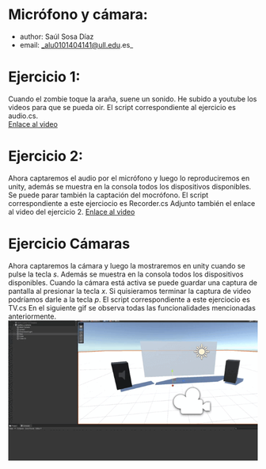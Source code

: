 # Micrófono y cámara: 
* author: Saúl Sosa Díaz
* email: _alu0101404141@ull.edu.es_

# Ejercicio 1:
Cuando el zombie toque la araña, suene un sonido. He subido a youtube los videos para que se pueda oir. El script correspondiente al ejercicio es audio.cs.  
[Enlace al video](https://youtu.be/rJAvB4rfpoc?si=rHmx-fmvo3XWm2jE)

# Ejercicio 2:
Ahora captaremos el audio por el micrófono y luego lo reproduciremos en unity, además se muestra en la consola todos los dispositivos disponibles. 
Se puede parar también la captación del mocrófono.
El script correspondiente a este ejerciocio es Recorder.cs
Adjunto también el enlace al video del ejercicio 2. 
[Enlace al video](https://youtu.be/0hALI0t-K1c)

# Ejercicio Cámaras
Ahora captaremos la cámara y luego la mostraremos en unity cuando se pulse la tecla _s_. Además se muestra en la consola todos los dispositivos disponibles.
Cuando la cámara está activa se puede guardar una captura de pantalla al presionar la tecla _x_. Si quisieramos terminar la captura de video podríamos darle a la tecla _p_. 
El script correspondiente a este ejerciocio es TV.cs
En el siguiente gif se observa todas las funcionalidades mencionadas anteriormente.  
![Ejercicio 3](media/camara.gif)